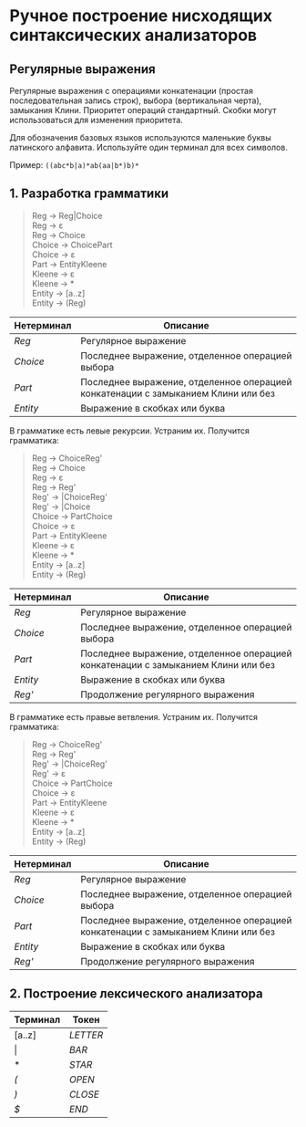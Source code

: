 # Ручное построение нисходящих синтаксических анализаторов

## Регулярные выражения

Регулярные выражения с операциями конкатенации (простая последовательная
запись строк), выбора (вертикальная черта), замыкания
Клини. Приоритет операций стандартный. Скобки могут использоваться
для изменения приоритета.

Для обозначения базовых языков используются маленькие буквы латинского
алфавита. Используйте один терминал для всех символов.

Пример: `((abc*b|a)*ab(aa|b*)b)*`

## 1. Разработка грамматики

> Reg -> Reg|Choice  
> Reg -> ε  
> Reg -> Choice  
> Choice -> ChoicePart  
> Choice -> ε  
> Part -> EntityKleene  
> Kleene -> ε  
> Kleene -> *  
> Entity -> [a..z]  
> Entity -> (Reg)  

Нетерминал | Описание
--- | ---
*Reg* | Регулярное выражение 
*Choice* | Последнее выражение, отделенное операцией выбора
*Part* | Последнее выражение, отделенное операцией конкатенации c замыканием Клини или без
*Entity* | Выражение в скобках или буква

В грамматике есть левые рекурсии. Устраним их. Получится грамматика:

> Reg -> ChoiceReg'  
> Reg -> Choice  
> Reg -> ε  
> Reg -> Reg'  
> Reg' -> |ChoiceReg'  
> Reg' -> |Choice  
> Choice -> PartChoice  
> Choice -> ε   
> Part -> EntityKleene  
> Kleene -> ε  
> Kleene -> *  
> Entity -> [a..z]  
> Entity -> (Reg)  

Нетерминал | Описание
--- | ---
*Reg* | Регулярное выражение 
*Choice* | Последнее выражение, отделенное операцией выбора
*Part* | Последнее выражение, отделенное операцией конкатенации c замыканием Клини или без
*Entity* | Выражение в скобках или буква
*Reg'* | Продолжение регулярного выражения 

В грамматике есть правые ветвления. Устраним их. Получится грамматика:

> Reg -> ChoiceReg'  
> Reg -> Reg'  
> Reg' -> |ChoiceReg'  
> Reg' -> ε  
> Choice -> PartChoice  
> Choice -> ε   
> Part -> EntityKleene  
> Kleene -> ε  
> Kleene -> *  
> Entity -> [a..z]  
> Entity -> (Reg) 

Нетерминал | Описание
--- | ---
*Reg* | Регулярное выражение 
*Choice* | Последнее выражение, отделенное операцией выбора
*Part* | Последнее выражение, отделенное операцией конкатенации c замыканием Клини или без
*Entity* | Выражение в скобках или буква
*Reg'* | Продолжение регулярного выражения 

## 2. Построение лексического анализатора

Терминал | Токен
--- | ---
[a..z] | *LETTER*
&#124; | *BAR*
\* | *STAR*
*(* | *OPEN*
*)* | *CLOSE*
*$* | *END*

